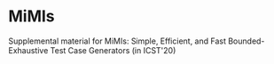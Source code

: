 # MiMIs
Supplemental material for MiMIs: Simple, Efficient, and Fast Bounded-Exhaustive Test Case Generators (in ICST'20)
